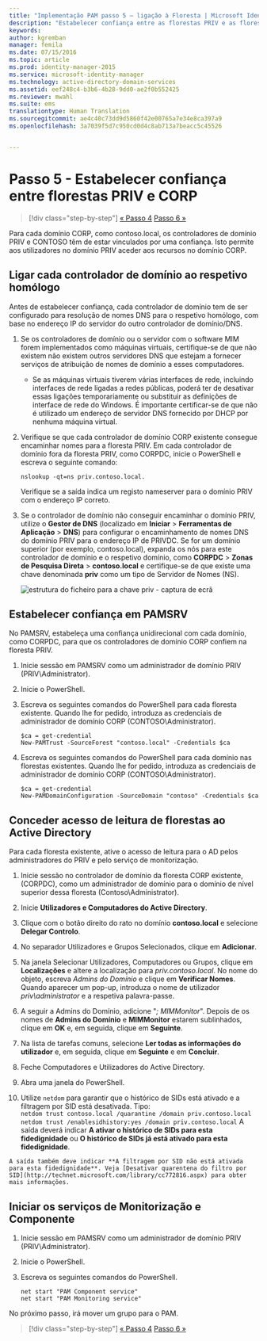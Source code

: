 ```yaml
---
title: "Implementação PAM passo 5 – ligação à Floresta | Microsoft Identity Manager"
description: "Estabelecer confiança entre as florestas PRIV e as florestas CORP para que os utilizadores com privilégios no PRIV passa, ainda assim, aceder aos recursos no CORP."
keywords: 
author: kgremban
manager: femila
ms.date: 07/15/2016
ms.topic: article
ms.prod: identity-manager-2015
ms.service: microsoft-identity-manager
ms.technology: active-directory-domain-services
ms.assetid: eef248c4-b3b6-4b28-9dd0-ae2f0b552425
ms.reviewer: mwahl
ms.suite: ems
translationtype: Human Translation
ms.sourcegitcommit: ae4c40c73dd9d5860f42e00765a7e34e8ca397a9
ms.openlocfilehash: 3a7039f5d7c950cd0d4c8ab713a7beacc5c45526


---
```


# Passo 5 - Estabelecer confiança entre florestas PRIV e CORP

>[!div class="step-by-step"]
[« Passo 4](step-4-install-mim-components-on-pam-server.md)
[Passo 6 »](step-6-transition-group-to-pam.md)


Para cada domínio CORP, como contoso.local, os controladores de domínio PRIV e CONTOSO têm de estar vinculados por uma confiança. Isto permite aos utilizadores no domínio PRIV aceder aos recursos no domínio CORP.

## Ligar cada controlador de domínio ao respetivo homólogo

Antes de estabelecer confiança, cada controlador de domínio tem de ser configurado para resolução de nomes DNS para o respetivo homólogo, com base no endereço IP do servidor do outro controlador de domínio/DNS.

1.  Se os controladores de domínio ou o servidor com o software MIM forem implementados como máquinas virtuais, certifique-se de que não existem não existem outros servidores DNS que estejam a fornecer serviços de atribuição de nomes de domínio a esses computadores.
    - Se as máquinas virtuais tiverem várias interfaces de rede, incluindo interfaces de rede ligadas a redes públicas, poderá ter de desativar essas ligações temporariamente ou substituir as definições de interface de rede do Windows. É importante certificar-se de que não é utilizado um endereço de servidor DNS fornecido por DHCP por nenhuma máquina virtual.

2.  Verifique se que cada controlador de domínio CORP existente consegue encaminhar nomes para a floresta PRIV. Em cada controlador de domínio fora da floresta PRIV, como CORPDC, inicie o PowerShell e escreva o seguinte comando:

    ```
    nslookup -qt=ns priv.contoso.local.
    ```
    Verifique se a saída indica um registo nameserver para o domínio PRIV com o endereço IP correto.

3.  Se o controlador de domínio não conseguir encaminhar o domínio PRIV, utilize o **Gestor de DNS** (localizado em **Iniciar** > **Ferramentas de Aplicação** > **DNS**) para configurar o encaminhamento de nomes DNS do domínio PRIV para o endereço IP de PRIVDC. Se for um domínio superior (por exemplo, contoso.local), expanda os nós para este controlador de domínio e o respetivo domínio, como **CORPDC** > **Zonas de Pesquisa Direta** > **contoso.local** e certifique-se de que existe uma chave denominada **priv** como um tipo de Servidor de Nomes (NS).

    ![estrutura do ficheiro para a chave priv - captura de ecrã](./media/PAM_GS_DNS_Manager.png)

## Estabelecer confiança em PAMSRV

No PAMSRV, estabeleça uma confiança unidirecional com cada domínio, como CORPDC, para que os controladores de domínio CORP confiem na floresta PRIV.

1. Inicie sessão em PAMSRV como um administrador de domínio PRIV (PRIV\Administrator).

2.  Inicie o PowerShell.

3.  Escreva os seguintes comandos do PowerShell para cada floresta existente. Quando lhe for pedido, introduza as credenciais de administrador de domínio CORP (CONTOSO\Administrator).

    ```
    $ca = get-credential
    New-PAMTrust -SourceForest "contoso.local" -Credentials $ca
    ```

4.  Escreva os seguintes comandos do PowerShell para cada domínio nas florestas existentes. Quando lhe for pedido, introduza as credenciais de administrador de domínio CORP (CONTOSO\Administrator).

    ```
    $ca = get-credential
    New-PAMDomainConfiguration -SourceDomain "contoso" -Credentials $ca
    ```

## Conceder acesso de leitura de florestas ao Active Directory

Para cada floresta existente, ative o acesso de leitura para o AD pelos administradores do PRIV e pelo serviço de monitorização.

1.  Inicie sessão no controlador de domínio da floresta CORP existente, (CORPDC), como um administrador de domínio para o domínio de nível superior dessa floresta (Contoso\Administrator).  
2.  Inicie **Utilizadores e Computadores do Active Directory**.  
3.  Clique com o botão direito do rato no domínio **contoso.local** e selecione **Delegar Controlo**.  
4.  No separador Utilizadores e Grupos Selecionados, clique em **Adicionar**.  
5.  Na janela Selecionar Utilizadores, Computadores ou Grupos, clique em **Localizações** e altere a localização para *priv.contoso.local*.  No nome do objeto, escreva *Admins do Domínio* e clique em **Verificar Nomes**. Quando aparecer um pop-up, introduza o nome de utilizador *priv\administrator* e a respetiva palavra-passe.  
6.  A seguir a Admins do Domínio, adicione "*; MIMMonitor*". Depois de os nomes de **Admins do Domínio** e **MIMMonitor** estarem sublinhados, clique em **OK** e, em seguida, clique em **Seguinte**.  
7.  Na lista de tarefas comuns, selecione **Ler todas as informações do utilizador** e, em seguida, clique em **Seguinte** e em **Concluir**.  
8.  Feche Computadores e Utilizadores do Active Directory.

9.  Abra uma janela do PowerShell.  
10.  Utilize `netdom` para garantir que o histórico de SIDs está ativado e a filtragem por SID está desativada. Tipo:  
    ```
    netdom trust contoso.local /quarantine /domain priv.contoso.local
    netdom trust /enablesidhistory:yes /domain priv.contoso.local
    ```
    A saída deverá indicar **A ativar o histórico de SIDs para esta fidedignidade** ou **O histórico de SIDs já está ativado para esta fidedignidade**.

    A saída também deve indicar **A filtragem por SID não está ativada para esta fidedignidade**. Veja [Desativar quarentena do filtro por SID](http://technet.microsoft.com/library/cc772816.aspx) para obter mais informações.

## Iniciar os serviços de Monitorização e Componente

1.  Inicie sessão em PAMSRV como um administrador de domínio PRIV (PRIV\Administrator).

2.  Inicie o PowerShell.

3.  Escreva os seguintes comandos do PowerShell.

    ```
    net start "PAM Component service"
    net start "PAM Monitoring service"
    ```

No próximo passo, irá mover um grupo para o PAM.

>[!div class="step-by-step"]
[« Passo 4](step-4-install-mim-components-on-pam-server.md)
[Passo 6 »](step-6-transition-group-to-pam.md)



<!--HONumber=Jul16_HO3-->


